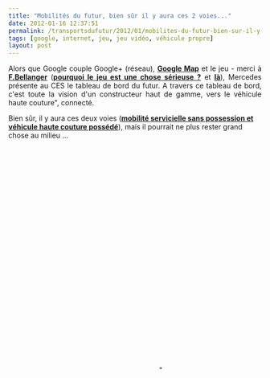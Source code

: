 ```yaml
---
title: "Mobilités du futur, bien sûr il y aura ces 2 voies..."
date: 2012-01-16 12:37:51
permalink: /transportsdufutur/2012/01/mobilites-du-futur-bien-sur-il-y-aura-ces-2-voies.html
tags: [google, internet, jeu, jeu vidéo, véhicule propre]
layout: post
---
```


<p style="text-align: justify;">Alors que Google couple Google+ (réseau), <a href="http://transit-city.blogspot.com/2012/01/les-maquettes-ont-toujours-ete-de.html" target="_blank"><strong>Google Map</strong></a> et le jeu - merci à <a href="http://transit-city.blogspot.com/search/label/jeux%20video" target="_blank"><strong>F.Bellanger</strong></a> (<a href="http://www.internetactu.net/2011/03/01/les-ambiguites-de-la-gamification/" target="_blank"><strong>pourquoi le jeu est une chose sérieuse ?</strong></a> et <a href="http://www.transit-city.com/ateliers/prochaine/?sid=8a6d6c954603230d5879d0258601ed69" target="_blank"><strong>là</strong></a>), Mercedes présente au CES le tableau de bord du futur. A travers ce tableau de bord, c'est toute la vision d'un constructeur haut de gamme, vers le véhicule haute couture", connecté.</p> <p>Bien sûr, il y aura ces deux voies (<a href="https://gabrielplassat.github.io/transportsdufutur/2009/11/le-passage-de-lobjet-vehicule-aux-services-de-mobilite-une-chance.html"" target=""_blank""><strong>mobilité servicielle sans possession et véhicule haute couture possédé</strong></a>), mais il pourrait ne plus rester grand chose au milieu ...</p>   <!--more-->  <iframe frameborder=""0"" height=""315"" src=""http://www.youtube.com/embed/EYRd8hNvi7o"" width=""560""></iframe> <iframe frameborder=""0"" height=""315"" src=""http://www.youtube.com/embed/TVum3HsmZ6M"" width=""560""></iframe> <iframe frameborder=""0"" height=""315"" src=""http://www.youtube.com/embed/MDfiDvApdcg"" width=""560""></iframe>"
